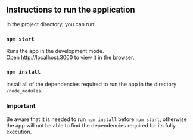 ## Instructions to run the application

In the project directory, you can run:

### `npm start`

Runs the app in the development mode.<br />
Open [http://localhost:3000](http://localhost:3000) to view it in the browser.


### `npm install`

Install all of the dependencies required to run the app in the directory `/node_modules`.

### Important

Be aware that it is needed to run `npm install` before `npm start`, otherwise the app will not be able to find the dependencies required for its fully execution.
